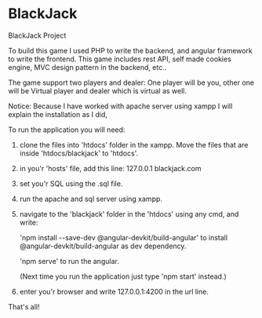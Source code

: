 # BlackJack
BlackJack Project

To build this game I used PHP to write the backend, and angular framework to write the frontend.
This game includes rest API, self made cookies engine, MVC design pattern in the backend, etc.. 

The game support two players and dealer:
One player will be you, other one will be Virtual player and dealer which is virtual as well.


Notice: Because I have worked with apache server using xampp I will explain the installation as I did,

To run the application you will need: 
1. clone the files into 'htdocs' folder in the xampp. Move the files that are inside 'htdocs/blackjack' to 'htdocs'.
2. in you'r 'hosts' file, add this line: 127.0.0.1		blackjack.com
3. set you'r SQL using the .sql file.
4. run the apache and sql server using xampp.
5. navigate to the 'blackjack' folder in the 'htdocs' using any cmd, and write:

    'npm install --save-dev @angular-devkit/build-angular' to install @angular-devkit/build-angular as dev dependency.
    
    'npm serve' to run the angular.
    
    (Next time you run the application just type 'npm start' instead.)
6. enter you'r browser and write 127.0.0.1:4200 in the url line.

That's all!
